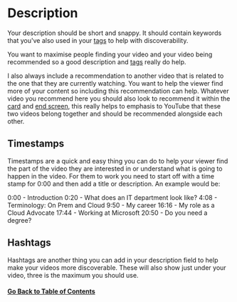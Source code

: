 # Description

Your description should be short and snappy.  It should contain keywords that you've also used in your [tags](https://github.com/weeyin83/youtube-video-success/blob/main/tags/readme.md) to help with discoverability. 

You want to maximise people finding your video and your video being recommended so a good description and [tags](https://github.com/weeyin83/youtube-video-success/blob/main/tags/readme.md) really do help.

I also always include a recommendation to another video that is related to the one that they are currently watching. You want to help the viewer find more of your content so including this recommendation can help.  Whatever video you recommend here you should also look to recommend it within the [card](https://github.com/weeyin83/youtube-video-success/blob/main/card/readme.md) and [end screen](https://github.com/weeyin83/youtube-video-success/blob/main/endscreen/readme.md), this really helps to emphasis to YouTube that these two videos belong together and should be recommended alongside each other. 

## Timestamps

Timestamps are a quick and easy thing you can do to help your viewer find the part of the video they are interested in or understand what is going to happen in the video.  For them to work you need to start off with a time stamp for 0:00 and then add a title or description.  An example would be: 

0:00 - Introduction
0:20 - What does an IT department look like?
4:08 - Terminology: On Prem and Cloud
9:50 - My career
16:16 - My role as a Cloud Advocate
17:44 - Working at Microsoft
20:50 - Do you need a degree?

## Hashtags

Hashtags are another thing you can add in your description field to help make your videos more discoverable.  These will also show just under your video, three is the maximum you should use. 

#### [Go Back to Table of Contents](https://github.com/weeyin83/youtube-video-success/blob/main/README.md)